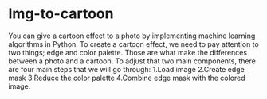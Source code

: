 # Img-to-cartoon
You can give a cartoon effect to a photo by implementing machine learning algorithms in Python.
To create a cartoon effect, we need to pay attention to two things; edge and color palette. Those are what make the differences between a photo and a cartoon. To adjust that two main components, there are four main steps that we will go through:
1.Load image
2.Create edge mask
3.Reduce the color palette
4.Combine edge mask with the colored image.
